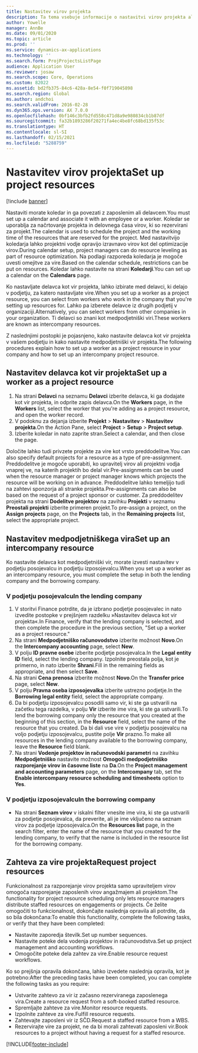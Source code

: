 ```yaml
---
title: Nastavitev virov projekta
description: Ta tema vsebuje informacije o nastavitvi virov projekta ali pošiljanju zahtev za vire projekta.
author: Yowelle
manager: AnnBe
ms.date: 09/01/2020
ms.topic: article
ms.prod: ''
ms.service: dynamics-ax-applications
ms.technology: ''
ms.search.form: ProjProjectsListPage
audience: Application User
ms.reviewer: josaw
ms.search.scope: Core, Operations
ms.custom: 82022
ms.assetid: bd2fb375-84c6-428a-8e54-f0f719045898
ms.search.region: Global
ms.author: andchoi
ms.search.validFrom: 2016-02-28
ms.dyn365.ops.version: AX 7.0.0
ms.openlocfilehash: 0bf146c3bfb2fd558c471d8a9e980834cb1b87df
ms.sourcegitcommit: fa32b1893286f20271fa4ec4be8fc68bd135f53c
ms.translationtype: HT
ms.contentlocale: sl-SI
ms.lasthandoff: 02/15/2021
ms.locfileid: "5288759"
---
```

# <a name="set-up-project-resources"></a><span data-ttu-id="5ff79-103">Nastavitev virov projekta</span><span class="sxs-lookup"><span data-stu-id="5ff79-103">Set up project resources</span></span>

[!include [banner](../includes/banner.md)]

<span data-ttu-id="5ff79-104">Nastaviti morate koledar in ga povezati z zaposlenim ali delavcem.</span><span class="sxs-lookup"><span data-stu-id="5ff79-104">You must set up a calendar and associate it with an employee or a worker.</span></span> <span data-ttu-id="5ff79-105">Koledar se uporablja za načrtovanje projekta in delovnega časa virov, ki so rezervirani za projekt.</span><span class="sxs-lookup"><span data-stu-id="5ff79-105">The calendar is used to schedule the project and the working time of the resources that are reserved for the project.</span></span> <span data-ttu-id="5ff79-106">Med nastavitvijo koledarja lahko projektni vodje opravijo izravnavo virov kot del optimizacije virov.</span><span class="sxs-lookup"><span data-stu-id="5ff79-106">During calendar setup, project managers can do resource leveling as part of resource optimization.</span></span> <span data-ttu-id="5ff79-107">Na podlagi razporeda koledarja je mogoče uvesti omejitve za vire.</span><span class="sxs-lookup"><span data-stu-id="5ff79-107">Based on the calendar schedule, restrictions can be put on resources.</span></span> <span data-ttu-id="5ff79-108">Koledar lahko nastavite na strani **Koledarji**.</span><span class="sxs-lookup"><span data-stu-id="5ff79-108">You can set up a calendar on the **Calendars** page.</span></span>

<span data-ttu-id="5ff79-109">Ko nastavljate delavca kot vir projekta, lahko izbirate med delavci, ki delajo v podjetju, za katero nastavljate vire.</span><span class="sxs-lookup"><span data-stu-id="5ff79-109">When you set up a worker as a project resource, you can select from workers who work in the company that you're setting up resources for.</span></span> <span data-ttu-id="5ff79-110">Lahko pa izberete delavce iz drugih podjetij v organizaciji.</span><span class="sxs-lookup"><span data-stu-id="5ff79-110">Alternatively, you can select workers from other companies in your organization.</span></span> <span data-ttu-id="5ff79-111">Ti delavci so znani kot medpodjetniški viri.</span><span class="sxs-lookup"><span data-stu-id="5ff79-111">These workers are known as intercompany resources.</span></span>

<span data-ttu-id="5ff79-112">Z naslednjimi postopki je pojasnjeno, kako nastavite delavca kot vir projekta v vašem podjetju in kako nastavite medpodjetniški vir projekta.</span><span class="sxs-lookup"><span data-stu-id="5ff79-112">The following procedures explain how to set up a worker as a project resource in your company and how to set up an intercompany project resource.</span></span>

## <a name="set-up-a-worker-as-a-project-resource"></a><span data-ttu-id="5ff79-113">Nastavitev delavca kot vir projekta</span><span class="sxs-lookup"><span data-stu-id="5ff79-113">Set up a worker as a project resource</span></span>

1. <span data-ttu-id="5ff79-114">Na strani **Delavci** na seznamu **Delavci** izberite delavca, ki ga dodajate kot vir projekta, in odprite zapis delavca.</span><span class="sxs-lookup"><span data-stu-id="5ff79-114">On the **Workers** page, in the **Workers** list, select the worker that you're adding as a project resource, and open the worker record.</span></span>
2. <span data-ttu-id="5ff79-115">V podoknu za dejanja izberite **Projekt** &gt; **Nastavitev** &gt; **Nastavitev projekta**.</span><span class="sxs-lookup"><span data-stu-id="5ff79-115">On the Action Pane, select **Project** &gt; **Setup** &gt; **Project setup**.</span></span>
3. <span data-ttu-id="5ff79-116">Izberite koledar in nato zaprite stran.</span><span class="sxs-lookup"><span data-stu-id="5ff79-116">Select a calendar, and then close the page.</span></span>

<span data-ttu-id="5ff79-117">Določite lahko tudi privzete projekte za vire kot vrsto preddodelitve.</span><span class="sxs-lookup"><span data-stu-id="5ff79-117">You can also specify default projects for a resource as a type of pre-assignment.</span></span> <span data-ttu-id="5ff79-118">Preddodelitve je mogoče uporabiti, ko upravitelj virov ali projektni vodja vnaprej ve, na katerih projektih bo delal vir.</span><span class="sxs-lookup"><span data-stu-id="5ff79-118">Pre-assignments can be used when the resource manager or project manager knows which projects the resource will be working on in advance.</span></span> <span data-ttu-id="5ff79-119">Preddodelitve lahko temeljijo tudi na zahtevi sponzorja ali stranke projekta.</span><span class="sxs-lookup"><span data-stu-id="5ff79-119">Pre-assignments can also be based on the request of a project sponsor or customer.</span></span> <span data-ttu-id="5ff79-120">Za preddodelitev projekta na strani **Dodelitve projektov** na zavihku **Projekti** v seznamu **Preostali projekti** izberite primeren projekt.</span><span class="sxs-lookup"><span data-stu-id="5ff79-120">To pre-assign a project, on the **Assign projects** page, on the **Projects** tab, in the **Remaining projects** list, select the appropriate project.</span></span>

## <a name="set-up-an-intercompany-resource"></a><span data-ttu-id="5ff79-121">Nastavitev medpodjetniškega vira</span><span class="sxs-lookup"><span data-stu-id="5ff79-121">Set up an intercompany resource</span></span>

<span data-ttu-id="5ff79-122">Ko nastavite delavca kot medpodjetniški vir, morate izvesti nastavitev v podjetju posojevalcu in podjetju izposojevalcu.</span><span class="sxs-lookup"><span data-stu-id="5ff79-122">When you set up a worker as an intercompany resource, you must complete the setup in both the lending company and the borrowing company.</span></span>

### <a name="in-the-lending-company"></a><span data-ttu-id="5ff79-123">V podjetju posojevalcu</span><span class="sxs-lookup"><span data-stu-id="5ff79-123">In the lending company</span></span>

1. <span data-ttu-id="5ff79-124">V storitvi Finance potrdite, da je izbrano podjetje posojevalec in nato izvedite postopke v prejšnjem razdelku »Nastavitev delavca kot vir projekta«.</span><span class="sxs-lookup"><span data-stu-id="5ff79-124">In Finance, verify that the lending company is selected, and then complete the procedure in the previous section, "Set up a worker as a project resource."</span></span>
2. <span data-ttu-id="5ff79-125">Na strani **Medpodjetniško računovodstvo** izberite možnost **Novo**.</span><span class="sxs-lookup"><span data-stu-id="5ff79-125">On the **Intercompany accounting** page, select **New**.</span></span>
3. <span data-ttu-id="5ff79-126">V polju **ID pravne osebe** izberite podjetje posojevalca.</span><span class="sxs-lookup"><span data-stu-id="5ff79-126">In the **Legal entity ID** field, select the lending company.</span></span> <span data-ttu-id="5ff79-127">Izpolnite preostala polja, kot je primerno, in nato izberite **Shrani**.</span><span class="sxs-lookup"><span data-stu-id="5ff79-127">Fill in the remaining fields as appropriate, and then select **Save**.</span></span>
4. <span data-ttu-id="5ff79-128">Na strani **Cena prenosa** izberite možnost **Novo**.</span><span class="sxs-lookup"><span data-stu-id="5ff79-128">On the **Transfer price** page, select **New**.</span></span>
5. <span data-ttu-id="5ff79-129">V polju **Pravna oseba izposojevalka** izberite ustrezno podjetje.</span><span class="sxs-lookup"><span data-stu-id="5ff79-129">In the **Borrowing legal entity** field, select the appropriate company.</span></span>
6. <span data-ttu-id="5ff79-130">Da bi podjetju izposojevalcu posodili samo vir, ki ste ga ustvarili na začetku tega razdelka, v polju **Vir** izberite ime vira, ki ste ga ustvarili.</span><span class="sxs-lookup"><span data-stu-id="5ff79-130">To lend the borrowing company only the resource that you created at the beginning of this section, in the **Resource** field, select the name of the resource that you created.</span></span> <span data-ttu-id="5ff79-131">Da bi dali vse vire v podjetju posojevalcu na voljo podjetju izposojevalcu, pustite polje **Vir** prazno.</span><span class="sxs-lookup"><span data-stu-id="5ff79-131">To make all resources in the lending company available to the borrowing company, leave the **Resource** field blank.</span></span>
7. <span data-ttu-id="5ff79-132">Na strani **Vodenje projektov in računovodski parametri** na zavihku **Medpodjetniško** nastavite možnost **Omogoči medpodjetniško razporejanje virov in časovne liste** na **Da**.</span><span class="sxs-lookup"><span data-stu-id="5ff79-132">On the **Project management and accounting parameters** page, on the **Intercompany** tab, set the **Enable intercompany resource scheduling and timesheets** option to **Yes**.</span></span>

### <a name="in-the-borrowing-company"></a><span data-ttu-id="5ff79-133">V podjetju izposojevalcu</span><span class="sxs-lookup"><span data-stu-id="5ff79-133">In the borrowing company</span></span>

- <span data-ttu-id="5ff79-134">Na strani **Seznam virov** v iskalni filter vnesite ime vira, ki ste ga ustvarili za podjetje posojevalca, da preverite, ali je ime vključeno na seznam virov za podjetje izposojevalca.</span><span class="sxs-lookup"><span data-stu-id="5ff79-134">On the **Resources list** page, in the search filter, enter the name of the resource that you created for the lending company, to verify that the name is included in the resource list for the borrowing company.</span></span>

## <a name="request-project-resources"></a><span data-ttu-id="5ff79-135">Zahteva za vire projekta</span><span class="sxs-lookup"><span data-stu-id="5ff79-135">Request project resources</span></span>
<span data-ttu-id="5ff79-136">Funkcionalnost za razporejanje virov projekta samo upraviteljem virov omogoča razporejanje zaposlenih virov angažmajem ali projektom.</span><span class="sxs-lookup"><span data-stu-id="5ff79-136">The functionality for project resource scheduling only lets resource managers distribute staffed resources on engagements or projects.</span></span> <span data-ttu-id="5ff79-137">Če želite omogočiti to funkcionalnost, dokončajte naslednja opravila ali potrdite, da so bila dokončana:</span><span class="sxs-lookup"><span data-stu-id="5ff79-137">To enable this functionality, complete the following tasks, or verify that they have been completed:</span></span>

- <span data-ttu-id="5ff79-138">Nastavite zaporedja številk.</span><span class="sxs-lookup"><span data-stu-id="5ff79-138">Set up number sequences.</span></span>
- <span data-ttu-id="5ff79-139">Nastavite poteke dela vodenja projektov in računovodstva.</span><span class="sxs-lookup"><span data-stu-id="5ff79-139">Set up project management and accounting workflows.</span></span>
- <span data-ttu-id="5ff79-140">Omogočite poteke dela zahtev za vire.</span><span class="sxs-lookup"><span data-stu-id="5ff79-140">Enable resource request workflows.</span></span>

<span data-ttu-id="5ff79-141">Ko so prejšnja opravila dokončana, lahko izvedete naslednja opravila, kot je potrebno:</span><span class="sxs-lookup"><span data-stu-id="5ff79-141">After the preceding tasks have been completed, you can complete the following tasks as you require:</span></span>

- <span data-ttu-id="5ff79-142">Ustvarite zahtevo za vir iz začasno rezerviranega zaposlenega vira.</span><span class="sxs-lookup"><span data-stu-id="5ff79-142">Create a resource request from a soft-booked staffed resource.</span></span>
- <span data-ttu-id="5ff79-143">Spremljajte zahteve za vire.</span><span class="sxs-lookup"><span data-stu-id="5ff79-143">Monitor resource requests.</span></span>
- <span data-ttu-id="5ff79-144">Izpolnite zahteve za vire.</span><span class="sxs-lookup"><span data-stu-id="5ff79-144">Fulfill resource requests.</span></span>
- <span data-ttu-id="5ff79-145">Zahtevajte zaposleni vir iz SČD.</span><span class="sxs-lookup"><span data-stu-id="5ff79-145">Request a staffed resource from a WBS.</span></span>
- <span data-ttu-id="5ff79-146">Rezervirajte vire za projekt, ne da bi morali zahtevati zaposleni vir.</span><span class="sxs-lookup"><span data-stu-id="5ff79-146">Book resources to a project without having a request for a staffed resource.</span></span>


[!INCLUDE[footer-include](../includes/footer-banner.md)]
